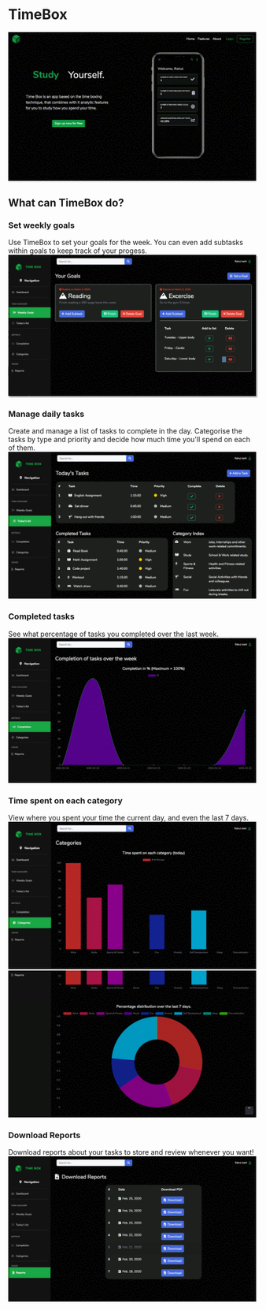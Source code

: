 # TimeBox
  <img src="demo/intro.gif">

## What can TimeBox do?

### Set weekly goals
Use TimeBox to set your goals for the week. You can even add subtasks within goals to keep track of your progess.
<img src="demo/goals.png" style="box-shadow: 3px 3px 1px #ccc;">
### Manage daily tasks
Create and manage a list of tasks to complete in the day. Categorise the tasks by type and priority and decide how much time you'll spend on each of them.
<img src="demo/today.png">
### Completed tasks
See what percentage of tasks you completed over the last week.
<img src="demo/completion.png">
### Time spent on each category
View where you spent your time the current day, and even the last 7 days.
<img src="demo/category1.png">
<img src="demo/category2.png">
### Download Reports
Download reports about your tasks to store and review whenever you want!
<img src="demo/reports.png">

